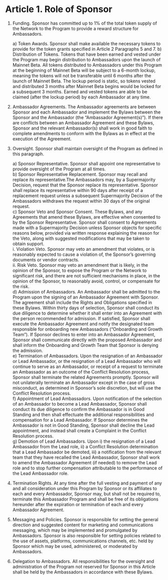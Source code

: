 # Article 1. Role of Sponsor

1) Funding. Sponsor has committed up to 1% of the total token supply of the Network to the Program to provide a reward structure for Ambassadors.

   a) Token Awards. Sponsor shall make available the necessary tokens to provide for the token grants specified in Article 2 Paragraphs 5 and 7.
   b) Distribution of Tokens. Tokens that have been earned and vested under the Program may begin distribution to Ambassadors upon the launch of Mainnet Beta. All tokens distributed to Ambassadors under this Program at the beginning of Mainnet Beta will be subject to a 6-month lockup, meaning the tokens will not be transferable until 6 months after the launch of Mainnet Beta. The lockup period is static, so tokens vested and distributed 3 months after Mainnet Beta begins would be locked for a subsequent 3 months. Earned and vested tokens are able to be claimed (after the lockup period) by each Ambassador at any time.

2) Ambassador Agreements. The Ambassador agreements are between Sponsor and each Ambassador and implement the Bylaws between the Sponsor and the Ambassador (the “Ambassador Agreement(s)”). If there are conflicts between an Ambassador Agreement and these Bylaws, Sponsor and the relevant Ambassador(s) shall work in good faith to complete amendments to conform with the Bylaws as in effect at the execution of the Agreement.

3) Oversight. Sponsor shall maintain oversight of the Program as defined in this paragraph.

   a) Sponsor Representative. Sponsor shall appoint one representative to provide oversight of the Program at all times.  
   b) Sponsor Representative Replacement. Sponsor may recall and replace its representative.The Ambassadors may, by a Supermajority Decision, request that the Sponsor replace its representative. Sponsor shall replace its representative within 90 days after receipt of a replacement request unless a subsequent Supermajority Decision of the Ambassadors withdraws the request within 30 days of the original request.  
   c) Sponsor Veto and Sponsor Consent. These Bylaws, and any Agreements that amend these Bylaws, are effective when consented to by the Sponsor Representative. Sponsor shall consent to Agreements made with a Supermajority Decision unless Sponsor objects for specific reasons below, provided via written response explaining the reason for the Veto, along with suggested modifications that may be taken to obtain support.  
      i. Violation Veto. Sponsor may veto an amendment that violates, or is reasonably expected to cause a violation of, the Sponsor’s governing documents or vendor contracts.  
      ii. Risk Veto. Sponsor may veto an amendment that is likely, in the opinion of the Sponsor, to expose the Program or the Network to significant risk, and there are not sufficient mechanisms in place, in the opinion of the Sponsor, to reasonably avoid, control, or compensate for the risk.  
   d) Admission of Ambassadors. An Ambassador shall be admitted to the Program upon the signing of an Ambassador Agreement with Sponsor. The agreement shall include the Rights and Obligations specified in these Bylaws. Within thirty days of selection, Sponsor shall conduct its due diligence to determine whether it shall enter into an Agreement with the person recommended for admission. If satisfied, Sponsor shall execute the Ambassador Agreement and notify the designated team responsible for onboarding new Ambassadors (“Onboarding and Growth Team”). If Sponsor declines to enter into an Ambassador Agreement, Sponsor shall communicate directly with the proposed Ambassador and shall inform the Onboarding and Growth Team that Sponsor is denying the admission.  
   e) Termination of Ambassadors. Upon the resignation of an Ambassador or Lead Ambassador, or the resignation of a Lead Ambassador who will continue to serve as an Ambassador, or receipt of a request to terminate an Ambassador as an outcome of the Conflict Resolution process, Sponsor shall terminate the related Agreements promptly. Sponsor will not unilaterally terminate an Ambassador except in the case of gross misconduct, as determined in Sponsor’s sole discretion, but will use the Conflict Resolution process.  
   f) Appointment of Lead Ambassadors. Upon notification of the selection of an Ambassador to become a Lead Ambassador, Sponsor shall conduct its due diligence to confirm the Ambassador is in Good Standing and then shall effectuate the additional responsibilities and compensation for a Lead Ambassador. If Sponsor determines the Ambassador is not in Good Standing, Sponsor shall decline the Lead appointment, and instead shall create a Complaint in the Conflict Resolution process.  
   g) Demotion of Lead Ambassadors. Upon i) the resignation of a Lead Ambassador from the Lead role, ii) a Conflict Resolution determination that a Lead Ambassador be demoted, iii) a notification from the relevant team that they have recalled the Lead Ambassador, Sponsor shall work to amend the Ambassador Agreement (if needed) to remove the Lead role and to stop further compensation attributable to the performance of the Lead Ambassador role.  

4) Termination Rights. At any time after the full vesting and payment of any and all consideration under this Program by Sponsor or its affiliates to each and every Ambassador, Sponsor may, but shall not be required to, terminate this Ambassador Program and shall be free of its obligations hereunder after the expiration or termination of each and every Ambassador Agreement.

5) Messaging and Policies. Sponsor is responsible for setting the general direction and suggested content for marketing and communications messaging, which may be implemented and promulgated by Ambassadors. Sponsor is also responsible for setting policies related to the use of assets, platforms, communications channels, etc. held by Sponsor which may be used, administered, or moderated by Ambassadors.

6) Delegation to Ambassadors. All responsibilities for the oversight and administration of the Program not reserved for Sponsor in this Article shall be held by the Ambassadors in accordance with these Bylaws.
